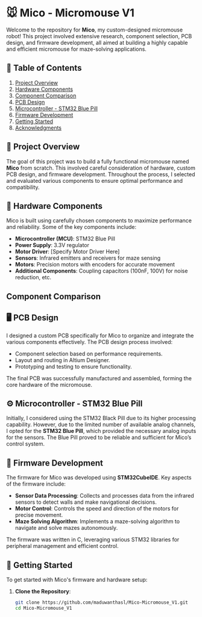 # 🐭 Mico - Micromouse V1

Welcome to the repository for **Mico**, my custom-designed micromouse robot! This project involved extensive research, component selection, PCB design, and firmware development, all aimed at building a highly capable and efficient micromouse for maze-solving applications.

## 📑 Table of Contents

1. [Project Overview](#project-overview)
2. [Hardware Components](#hardware-components)
3. [Component Comparison](#component-comparison)
4. [PCB Design](#pcb-design)
5. [Microcontroller - STM32 Blue Pill](#microcontroller---stm32-blue-pill)
6. [Firmware Development](#firmware-development)
7. [Getting Started](#getting-started)
8. [Acknowledgments](#acknowledgments)

## 📝 Project Overview

The goal of this project was to build a fully functional micromouse named **Mico** from scratch. This involved careful consideration of hardware, custom PCB design, and firmware development. Throughout the process, I selected and evaluated various components to ensure optimal performance and compatibility.

## 🔧 Hardware Components

Mico is built using carefully chosen components to maximize performance and reliability. Some of the key components include:

- **Microcontroller (MCU)**: STM32 Blue Pill
- **Power Supply**: 3.3V regulator
- **Motor Driver**: [Specify Motor Driver Here]
- **Sensors**: Infrared emitters and receivers for maze sensing
- **Motors**: Precision motors with encoders for accurate movement
- **Additional Components**: Coupling capacitors (100nF, 100V) for noise reduction, etc.

## Component Comparison

## 🖥️ PCB Design

I designed a custom PCB specifically for Mico to organize and integrate the various components effectively. The PCB design process involved:

- Component selection based on performance requirements.
- Layout and routing in Altium Designer.
- Prototyping and testing to ensure functionality.

The final PCB was successfully manufactured and assembled, forming the core hardware of the micromouse.

## ⚙️ Microcontroller - STM32 Blue Pill

Initially, I considered using the STM32 Black Pill due to its higher processing capability. However, due to the limited number of available analog channels, I opted for the **STM32 Blue Pill**, which provided the necessary analog inputs for the sensors. The Blue Pill proved to be reliable and sufficient for Mico’s control system.

## 📝 Firmware Development

The firmware for Mico was developed using **STM32CubeIDE**. Key aspects of the firmware include:

- **Sensor Data Processing**: Collects and processes data from the infrared sensors to detect walls and make navigational decisions.
- **Motor Control**: Controls the speed and direction of the motors for precise movement.
- **Maze Solving Algorithm**: Implements a maze-solving algorithm to navigate and solve mazes autonomously.

The firmware was written in C, leveraging various STM32 libraries for peripheral management and efficient control.

## 🚀 Getting Started

To get started with Mico's firmware and hardware setup:

1. **Clone the Repository**:
   ```bash
   git clone https://github.com/maduwanthasl/Mico-Micromouse_V1.git
   cd Mico-Micromouse_V1


